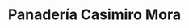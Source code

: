 ---
title: "Panadería Casimiro Mora"
url: /santa-eulalia-del-campo/panaderia-casimiro-mora/
shop: Bäckerei
---